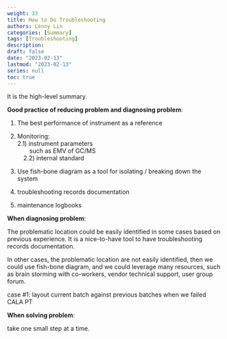 ```yaml
---
weight: 33
title: How to Do Troubleshooting
authors: Lenny Lin
categories: [Summary]
tags: [Troubleshooting]
description: 
draft: false
date: "2023-02-13"
lastmod: "2023-02-13"
series: null
toc: true
---
```


It is the high-level summary.  



<b><font class = "font_upper">Good practice of reducing problem and diagnosing problem</font></b>:  

1) The best performance of instrument as a reference  

2) Monitoring:  
2.1) instrument parameters  
&emsp;&emsp;such as EMV of GC/MS  
&emsp;2.2) internal standard 

3) Use fish-bone diagram as a tool for isolating / breaking down the system  

4) troubleshooting records documentation  

5) maintenance logbooks


<b><font class = "font_upper">When diagnosing problem</font></b>:  

The problematic location could be easily identified in some cases based on previous experience.  It is a nice-to-have tool to have troubleshooting records documentation.  

In other cases, the problematic location are not easily identified, then we could use fish-bone diagram, and we could leverage many resources, such as brain storming with co-workers, vendor technical support,  user group forum.

case #1: layout current batch against previous batches when we failed CALA PT 


<b><font class = "font_upper">When solving problem</font></b>: 

take one small step at a time.




